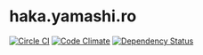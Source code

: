 # haka.yamashi.ro


[![Circle CI](https://circleci.com/gh/yoshiori/haka.yamashi.ro.svg?style=svg)](https://circleci.com/gh/yoshiori/haka.yamashi.ro)
[![Code Climate](https://codeclimate.com/github/yoshiori/haka.yamashi.ro/badges/gpa.svg)](https://codeclimate.com/github/yoshiori/haka.yamashi.ro)
[![Dependency Status](https://gemnasium.com/yoshiori/haka.yamashi.ro.svg)](https://gemnasium.com/yoshiori/haka.yamashi.ro)
